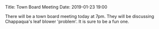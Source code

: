 Title: Town Board Meeting
Date: 2019-01-23 19:00

There will be a town board meeting today at 7pm. They will be discussing Chappaqua's leaf blower 'problem'. It is sure to be a fun one.
